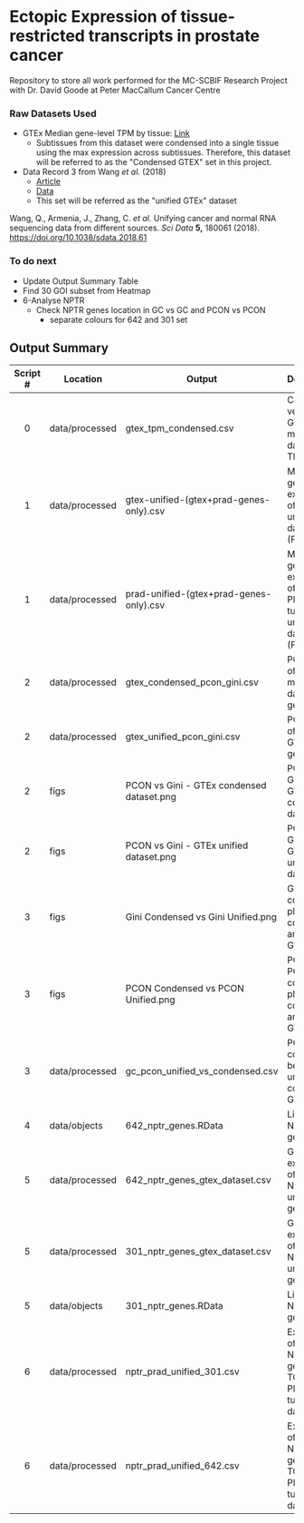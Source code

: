 # Ectopic Expression of tissue-restricted transcripts in prostate cancer
Repository to store all work performed for the MC-SCBIF Research Project with Dr. David Goode at Peter MacCallum Cancer Centre

### Raw Datasets Used
- GTEx Median gene-level TPM by tissue: [Link](https://www.gtexportal.org/home/datasets)
  - Subtissues from this dataset were condensed into a single tissue using the max expression across subtissues. Therefore, this dataset will be referred to as the "Condensed GTEX" set in this project.
- Data Record 3 from Wang *et al.* (2018)
  - [Article](https://www.nature.com/articles/sdata201861)
  - [Data](https://figshare.com/articles/dataset/Data_record_3/5330593)
  - This set will be referred as the "unified GTEx" dataset
  
Wang, Q., Armenia, J., Zhang, C. *et al.* Unifying cancer and normal RNA sequencing data from different sources. *Sci Data* **5,** 180061 (2018). https://doi.org/10.1038/sdata.2018.61

### To do next
- Update Output Summary Table
- Find 30 GOI subset from Heatmap
- 6-Analyse NPTR
  - Check NPTR genes location in GC vs GC and PCON vs PCON
    - separate colours for 642 and 301 set

## Output Summary

| **Script #** | **Location**   | **Output**                                |                  **Description**                                   |
|:------------:|----------------|-------------------------------------------|--------------------------------------------------------------------|
| 0            | data/processed | gtex_tpm_condensed.csv                    | Condensed version of GTEx median dataset (in TPM)                  |
| 1            | data/processed | gtex-unified-(gtex+prad-genes-only).csv   | Median gene expression of GTEx unified dataset (FPKM)              |
| 1            | data/processed | prad-unified-(gtex+prad-genes-only).csv   | Median gene expression of TCGA PRAD tumour unified dataset (FPKM)  |
| 2            | data/processed | gtex_condensed_pcon_gini.csv              | PCON, GC of GTEx median dataset genes                              |
| 2            | data/processed | gtex_unified_pcon_gini.csv                | PCON, GC of unified GTEx genes                                     |
| 2            | figs           | PCON vs Gini - GTEx condensed dataset.png | PCON vs GC plot - GTEx condensed dataset                           |
| 2            | figs           | PCON vs Gini - GTEx unified dataset.png   | PCON vs GC plot - GTEx unified dataset                             |
| 3            | figs           | Gini Condensed vs Gini Unified.png        | GC vs GC comparison plot of condensed and unified GTEx data        |
| 3            | figs           | PCON Condensed vs PCON Unified.png        | PCON vs PCON comparison plot of condensed and unified GTEx data    |
| 3            | data/processed | gc_pcon_unified_vs_condensed.csv          | PCON, GC comparison between unified and condensed GTEx data        |
| 4            | data/objects   | 642_nptr_genes.RData                      | List of 642 NPTR genes                                             |
| 5            | data/processed | 642_nptr_genes_gtex_dataset.csv           | Gene expression of 642 NPTR GTEx unified genes                     |
| 5            | data/processed | 301_nptr_genes_gtex_dataset.csv           | Gene expression of 301 NPTR GTEx unified genes                     |
| 5            | data/objects   | 301_nptr_genes.RData                      | List of 301 NPTR genes                                             |
| 6            | data/processed | nptr_prad_unified_301.csv                 | Expression of 301 NPTR genes in TCGA PRAD tumour dataset           |
| 6            | data/processed | nptr_prad_unified_642.csv                 | Expression of 642 NPTR genes in TCGA PRAD tumour dataset           |
